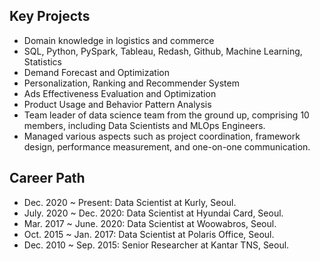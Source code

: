 ## Key Projects

- Domain knowledge in logistics and commerce
- SQL, Python, PySpark, Tableau, Redash, Github, Machine Learning, Statistics
- Demand Forecast and Optimization
- Personalization, Ranking and Recommender System
- Ads Effectiveness Evaluation and Optimization
- Product Usage and Behavior Pattern Analysis
- Team leader of data science team from the ground up, comprising 10 members, including Data Scientists and MLOps Engineers.
- Managed various aspects such as project coordination, framework design, performance measurement, and one-on-one communication.


## Career Path

- Dec. 2020 ~ Present: Data Scientist at Kurly, Seoul.
- July. 2020 ~ Dec. 2020: Data Scientist at Hyundai Card, Seoul.
- Mar. 2017 ~ June. 2020: Data Scientist at Woowabros, Seoul.
- Oct. 2015 ~ Jan. 2017: Data Scientist at Polaris Office, Seoul.
- Dec. 2010 ~ Sep. 2015: Senior Researcher at Kantar TNS, Seoul.
